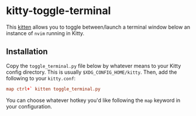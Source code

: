 # kitty-toggle-terminal

This [kitten](https://sw.kovidgoyal.net/kitty/kittens_intro/) allows you to toggle between/launch a terminal window below an instance of `nvim` running in Kitty.

## Installation

Copy the `toggle_terminal.py` file below by whatever means to your Kitty config directory. This is usually `$XDG_CONFIG_HOME/kitty`. Then, add the following to your `kitty.conf`:

```conf
map ctrl+` kitten toggle_terminal.py
```

You can choose whatever hotkey you'd like following the `map` keyword in your configuration.

